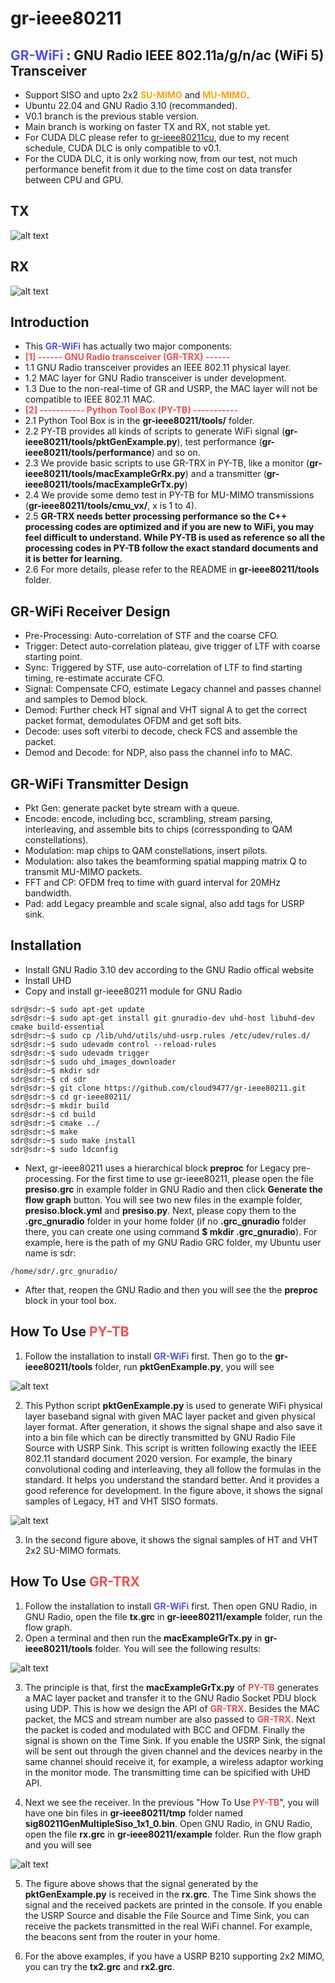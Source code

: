 # gr-ieee80211
**<font color=#5050f0>GR-WiFi</font>** : GNU Radio IEEE 802.11a/g/n/ac (WiFi 5) Transceiver
------
- Support SISO and upto 2x2 **<font color=orange>SU-MIMO</font>** and **<font color=orange>MU-MIMO</font>**.
- Ubuntu 22.04 and GNU Radio 3.10 (recommanded).
- V0.1 branch is the previous stable version.
- Main branch is working on faster TX and RX, not stable yet.
- For CUDA DLC please refer to [gr-ieee80211cu](https://github.com/cloud9477/gr-ieee80211cu), due to my recent schedule, CUDA DLC is only compatible to v0.1.
- For the CUDA DLC, it is only working now, from our test, not much performance benefit from it due to the time cost on data transfer between CPU and GPU.


TX
------
![alt text](https://github.com/cloud9477/gr-ieee80211/blob/main/figGrTx.png?raw=true)

RX
------
![alt text](https://github.com/cloud9477/gr-ieee80211/blob/main/figGrRx.png?raw=true)

Introduction
------
- This **<font color=#5050f0>GR-WiFi</font>** has actually two major components:
- **<font color=#f05050>[1] ------ GNU Radio transceiver (GR-TRX) ------</font>**
- 1.1 GNU Radio transceiver provides an IEEE 802.11 physical layer.
- 1.2 MAC layer for GNU Radio transceiver is under development.
- 1.3 Due to the non-real-time of GR and USRP, the MAC layer will not be compatible to IEEE 802.11 MAC.
- **<font color=#f05050>[2] ----------- Python Tool Box (PY-TB) ----------- </font>**
- 2.1 Python Tool Box is in the **gr-ieee80211/tools/** folder.
- 2.2 PY-TB provides all kinds of scripts to generate WiFi signal (**gr-ieee80211/tools/pktGenExample.py**), test performance (**gr-ieee80211/tools/performance**) and so on.
- 2.3 We provide basic scripts to use GR-TRX in PY-TB, like a monitor (**gr-ieee80211/tools/macExampleGrRx.py**) and a transmitter (**gr-ieee80211/tools/macExampleGrTx.py**)
- 2.4 We provide some demo test in PY-TB for MU-MIMO transmissions (**gr-ieee80211/tools/cmu_vx/**, x is 1 to 4).
- 2.5 **GR-TRX needs better processing performance so the C++ processing codes are optimized and if you are new to WiFi, you may feel difficult to understand. While PY-TB is used as reference so all the processing codes in PY-TB follow the exact standard documents and it is better for learning.**
- 2.6 For more details, please refer to the README in **gr-ieee80211/tools** folder.

GR-WiFi Receiver Design
------
- Pre-Processing: Auto-correlation of STF and the coarse CFO.
- Trigger: Detect auto-correlation plateau, give trigger of LTF with coarse starting point.
- Sync: Triggered by STF, use auto-correlation of LTF to find starting timing, re-estimate accurate CFO.
- Signal: Compensate CFO, estimate Legacy channel and passes channel and samples to Demod block.
- Demod: Further check HT signal and VHT signal A to get the correct packet format, demodulates OFDM and get soft bits.
- Decode: uses soft viterbi to decode, check FCS and assemble the packet.
- Demod and Decode: for NDP, also pass the channel info to MAC.

GR-WiFi Transmitter Design
------
- Pkt Gen: generate packet byte stream with a queue.
- Encode: encode, including bcc, scrambling, stream parsing, interleaving, and assemble bits to chips (corressponding to QAM constellations).
- Modulation: map chips to QAM constellations, insert pilots.
- Modulation: also takes the beamforming spatial mapping matrix Q to transmit MU-MIMO packets.
- FFT and CP: OFDM freq to time with guard interval for 20MHz bandwidth.
- Pad: add Legacy preamble and scale signal, also add tags for USRP sink.

Installation
------
- Install GNU Radio 3.10 dev according to the GNU Radio offical website
- Install UHD
- Copy and install gr-ieee80211 module for GNU Radio
```console
sdr@sdr:~$ sudo apt-get update
sdr@sdr:~$ sudo apt-get install git gnuradio-dev uhd-host libuhd-dev cmake build-essential
sdr@sdr:~$ sudo cp /lib/uhd/utils/uhd-usrp.rules /etc/udev/rules.d/
sdr@sdr:~$ sudo udevadm control --reload-rules
sdr@sdr:~$ sudo udevadm trigger
sdr@sdr:~$ sudo uhd_images_downloader
sdr@sdr:~$ mkdir sdr
sdr@sdr:~$ cd sdr
sdr@sdr:~$ git clone https://github.com/cloud9477/gr-ieee80211.git
sdr@sdr:~$ cd gr-ieee80211/
sdr@sdr:~$ mkdir build
sdr@sdr:~$ cd build
sdr@sdr:~$ cmake ../
sdr@sdr:~$ make
sdr@sdr:~$ sudo make install
sdr@sdr:~$ sudo ldconfig
```
- Next, gr-ieee80211 uses a hierarchical block **preproc** for Legacy pre-processing. For the first time to use gr-ieee80211, please open the file **presiso.grc** in example folder in GNU Radio and then click **Generate the flow graph** button. You will see two new files in the example folder, **presiso.block.yml** and **presiso.py**. Next, please copy them to the **.grc_gnuradio** folder in your home folder (if no **.grc_gnuradio** folder there, you can create one using command **$ mkdir .grc_gnuradio**). For example, here is the path of my GNU Radio GRC folder, my Ubuntu user name is sdr:
```
/home/sdr/.grc_gnuradio/
```
- After that, reopen the GNU Radio and then you will see the the **preproc** block in your tool box.

How To Use **<font color=#f05050>PY-TB</font>**
------
1. Follow the installation to install **<font color=#5050f0>GR-WiFi</font>** first. Then go to the **gr-ieee80211/tools** folder, run **pktGenExample.py**, you will see

![alt text](https://github.com/cloud9477/gr-ieee80211/blob/main/figExample1.png?raw=true)

2. This Python script **pktGenExample.py** is used to generate WiFi physical layer baseband signal with given MAC layer packet and given physical layer format. After generation, it shows the signal shape and also save it into a bin file which can be directly transmitted by GNU Radio File Source with USRP Sink. This script is written following exactly the IEEE 802.11 standard document 2020 version. For example, the binary convolutional coding and interleaving, they all follow the formulas in the standard. It helps you understand the standard better. And it provides a good reference for development. In the figure above, it shows the signal samples of Legacy, HT and VHT SISO formats.

![alt text](https://github.com/cloud9477/gr-ieee80211/blob/main/figExample2.png?raw=true)

3. In the second figure above, it shows the signal samples of HT and VHT 2x2 SU-MIMO formats.

How To Use **<font color=#f05050>GR-TRX</font>**
------
1. Follow the installation to install **<font color=#5050f0>GR-WiFi</font>** first. Then open GNU Radio, in GNU Radio, open the file **tx.grc** in **gr-ieee80211/example** folder, run the flow graph.
2. Open a terminal and then run the **macExampleGrTx.py** in **gr-ieee80211/tools** folder. You will see the following results:

![alt text](https://github.com/cloud9477/gr-ieee80211/blob/main/figExample3.png?raw=true)

3. The principle is that, first the **macExampleGrTx.py** of **<font color=#f05050>PY-TB</font>** generates a MAC layer packet and transfer it to the GNU Radio Socket PDU block using UDP. This is how we design the API of **<font color=#f05050>GR-TRX</font>**. Besides the MAC packet, the MCS and stream number are also passed to **<font color=#f05050>GR-TRX</font>**. Next the packet is coded and modulated with BCC and OFDM. Finally the signal is shown on the Time Sink. If you enable the USRP Sink, the signal will be sent out through the given channel and the devices nearby in the same channel should receive it, for example, a wireless adaptor working in the monitor mode. The transmitting time can be spicified with UHD API.

4. Next we see the receiver. In the previous "How To Use **<font color=#f05050>PY-TB</font>**", you will have one bin files in **gr-ieee80211/tmp** folder named **sig80211GenMultipleSiso_1x1_0.bin**. Open GNU Radio, in GNU Radio, open the file **rx.grc** in **gr-ieee80211/example** folder. Run the flow graph and you will see

![alt text](https://github.com/cloud9477/gr-ieee80211/blob/main/figExample4.png?raw=true)

5. The figure above shows that the signal generated by the **pktGenExample.py** is received in the **rx.grc**. The Time Sink shows the signal and the received packets are printed in the console. If you enable the USRP Source and disable the File Source and Time Sink, you can receive the packets transmitted in the real WiFi channel. For example, the beacons sent from the router in your home.

6. For the above examples, if you have a USRP B210 supporting 2x2 MIMO, you can try the **tx2.grc** and **rx2.grc**.